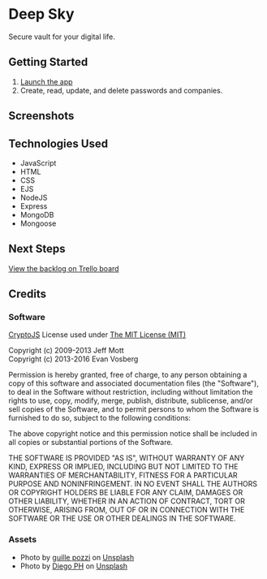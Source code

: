 # Deep Sky

Secure vault for your digital life.

## Getting Started

1. [Launch the app](https://deep-sky-falcon.herokuapp.com/)
2. Create, read, update, and delete passwords and companies.

## Screenshots

## Technologies Used

- JavaScript
- HTML
- CSS
- EJS
- NodeJS
- Express
- MongoDB
- Mongoose

## Next Steps

[View the backlog on Trello board](https://trello.com/b/97UdxPgj/ga-sei-unit-2-project-deep-sky)

## Credits

### Software

[CryptoJS](https://github.com/brix/crypto-js/blob/develop/LICENSE) License used under [The MIT License (MIT)](http://opensource.org/licenses/MIT)

Copyright (c) 2009-2013 Jeff Mott  
Copyright (c) 2013-2016 Evan Vosberg

Permission is hereby granted, free of charge, to any person obtaining a copy
of this software and associated documentation files (the "Software"), to deal
in the Software without restriction, including without limitation the rights
to use, copy, modify, merge, publish, distribute, sublicense, and/or sell
copies of the Software, and to permit persons to whom the Software is
furnished to do so, subject to the following conditions:

The above copyright notice and this permission notice shall be included in
all copies or substantial portions of the Software.

THE SOFTWARE IS PROVIDED "AS IS", WITHOUT WARRANTY OF ANY KIND, EXPRESS OR
IMPLIED, INCLUDING BUT NOT LIMITED TO THE WARRANTIES OF MERCHANTABILITY,
FITNESS FOR A PARTICULAR PURPOSE AND NONINFRINGEMENT. IN NO EVENT SHALL THE
AUTHORS OR COPYRIGHT HOLDERS BE LIABLE FOR ANY CLAIM, DAMAGES OR OTHER
LIABILITY, WHETHER IN AN ACTION OF CONTRACT, TORT OR OTHERWISE, ARISING FROM,
OUT OF OR IN CONNECTION WITH THE SOFTWARE OR THE USE OR OTHER DEALINGS IN
THE SOFTWARE.

### Assets

- Photo by <a href="https://unsplash.com/@guillepozzi?utm_source=unsplash&utm_medium=referral&utm_content=creditCopyText">guille pozzi</a> on <a href="https://unsplash.com/s/photos/night-sky?utm_source=unsplash&utm_medium=referral&utm_content=creditCopyText">Unsplash</a>
- Photo by <a href="https://unsplash.com/@jdiegoph?utm_source=unsplash&utm_medium=referral&utm_content=creditCopyText">Diego PH</a> on <a href="https://unsplash.com/s/photos/night-sky?utm_source=unsplash&utm_medium=referral&utm_content=creditCopyText">Unsplash</a>
  